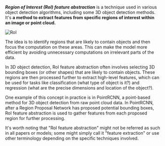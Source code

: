 
***Region of Interest (RoI) feature abstraction*** is a technique used in various object detection algorithms, including some 3D object detection methods. It's **a method to extract features from specific regions of interest within an image or point cloud.**

![RoI](https://www.researchgate.net/publication/326427598/figure/fig3/AS:649222655315970@1531798151961/ROI-feature-extraction-method-The-ROIs-are-located-by-keypoints-and-mapped-to-the-last.png)

The idea is to identify regions that are likely to contain objects and then focus the computation on these areas. This can make the model more efficient by avoiding unnecessary computations on irrelevant parts of the data.

In 3D object detection, RoI feature abstraction often involves selecting 3D bounding boxes (or other shapes) that are likely to contain objects. These regions are then processed further to extract high-level features, which can be used for tasks like classification (what type of object is it?) and regression (what are the precise dimensions and location of the object?).

One example of this concept in practice is in PointRCNN, a point-based method for 3D object detection from raw point cloud data. In PointRCNN, after a Region Proposal Network has proposed potential bounding boxes, RoI feature abstraction is used to gather features from each proposed region for further processing.

It's worth noting that "RoI feature abstraction" might not be referred as such in all papers or models; some might simply call it "feature extraction" or use other terminology depending on the specific techniques involved.